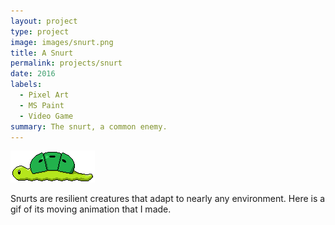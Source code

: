 ```yaml
---
layout: project
type: project
image: images/snurt.png
title: A Snurt
permalink: projects/snurt
date: 2016
labels:
  - Pixel Art
  - MS Paint
  - Video Game
summary: The snurt, a common enemy.
---
```


<img class="ui medium right floated rounded image" src="/images/snurt_head_animation_test.gif">

Snurts are resilient creatures that adapt to nearly any environment. Here is a gif of its moving animation that I made.

